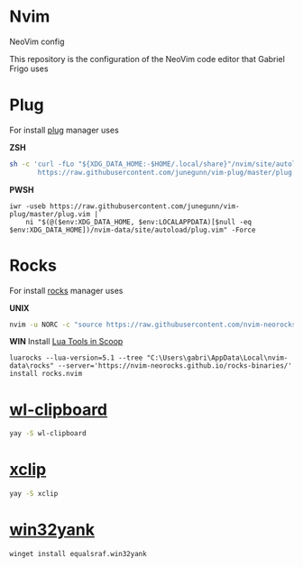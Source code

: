# Nvim
NeoVim config

This repository is the configuration of the NeoVim code editor that Gabriel Frigo uses

# Plug
For install [plug](https://github.com/junegunn/vim-plug) manager uses

__ZSH__
```zsh
sh -c 'curl -fLo "${XDG_DATA_HOME:-$HOME/.local/share}"/nvim/site/autoload/plug.vim --create-dirs \
       https://raw.githubusercontent.com/junegunn/vim-plug/master/plug.vim'
```

__PWSH__
```pwsh
iwr -useb https://raw.githubusercontent.com/junegunn/vim-plug/master/plug.vim |`
    ni "$(@($env:XDG_DATA_HOME, $env:LOCALAPPDATA)[$null -eq $env:XDG_DATA_HOME])/nvim-data/site/autoload/plug.vim" -Force
```

# Rocks
For install [rocks](https://github.com/nvim-neorocks/rocks.nvim) manager uses

__UNIX__
```zsh
nvim -u NORC -c "source https://raw.githubusercontent.com/nvim-neorocks/rocks.nvim/master/installer.lua"
```

__WIN__
Install [Lua Tools in Scoop](https://github.com/nvim-neorocks/rocks-scoop)
```pwsh
luarocks --lua-version=5.1 --tree "C:\Users\gabri\AppData\Local\nvim-data\rocks" --server='https://nvim-neorocks.github.io/rocks-binaries/' install rocks.nvim
```

# [wl-clipboard](https://github.com/bugaevc/wl-clipboard)
```zsh
yay -S wl-clipboard
```

# [xclip](https://github.com/astrand/xclip)
```zsh
yay -S xclip
```

# [win32yank](https://github.com/equalsraf/win32yank)
```pwsh
winget install equalsraf.win32yank
```